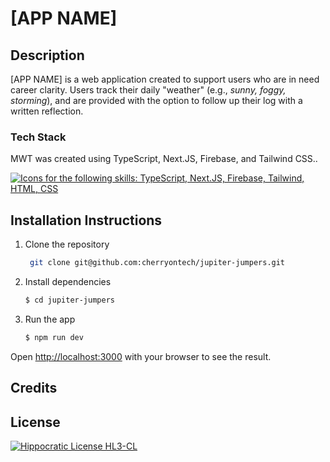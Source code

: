 # [APP NAME]

## Description

[APP NAME] is a web application created to support users who are in need career clarity. Users track their daily "weather" (e.g., _sunny, foggy, storming_), and are provided with the option to follow up their log with a written reflection.

### Tech Stack

MWT was created using TypeScript, Next.JS, Firebase, and Tailwind CSS..

<a href="https://skillicons.dev">
  <img src="https://skillicons.dev/icons?i=ts,nextjs,firebase,tailwind,html,css&perline=7" alt="Icons for the following skills: TypeScript, Next.JS, Firebase, Tailwind, HTML, CSS" />
</a>

## Installation Instructions

1. Clone the repository

   ```bash
    git clone git@github.com:cherryontech/jupiter-jumpers.git
   ```

2. Install dependencies
   ```bash
   $ cd jupiter-jumpers
   ```
3. Run the app
   ```bash
   $ npm run dev
   ```

Open [http://localhost:3000](http://localhost:3000) with your browser to see the result.

## Credits

## License

[![Hippocratic License HL3-CL](https://img.shields.io/static/v1?label=Hippocratic%20License&message=HL3-CL&labelColor=5e2751&color=bc8c3d)](https://firstdonoharm.dev/version/3/0/cl.html)
